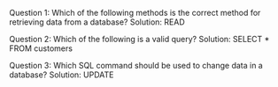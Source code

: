 Question 1:
Which of the following methods is the correct method for retrieving data from a database?
Solution: READ

Question 2:
Which of the following is a valid query?
Solution: SELECT * FROM customers

Question 3:
Which SQL command should be used to change data in a database?
Solution: UPDATE
